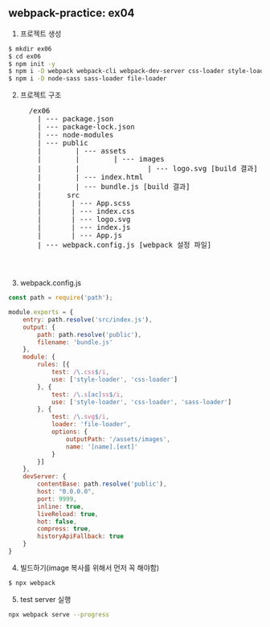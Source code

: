 ## webpack-practice: ex04
1. 프로젝트 생성
```bash
$ mkdir ex06
$ cd ex06
$ npm init -y
$ npm i -D webpack webpack-cli webpack-dev-server css-loader style-loader
$ npm i -D node-sass sass-loader file-loader
```
2. 프로젝트 구조
   <pre>
     /ex06
       | --- package.json
       | --- package-lock.json
       | --- node-modules
       | --- public
       |        | --- assets
       |        |        | --- images
       |        |                | --- logo.svg [build 결과]
       |        | --- index.html
       |        | --- bundle.js [build 결과]
       |      src
       |       | --- App.scss
       |       | --- index.css
       |       | --- logo.svg
       |       | --- index.js
       |       | --- App.js
       | --- webpack.config.js [webpack 설정 파일]
   <pre>

3. webpack.config.js
```javascript
const path = require('path');

module.exports = {
    entry: path.resolve('src/index.js'),
    output: {
        path: path.resolve('public'),
        filename: 'bundle.js'
    },
    module: {
        rules: [{
            test: /\.css$/i,
            use: ['style-loader', 'css-loader']
        }, {
            test: /\.s[ac]ss$/i,
            use: ['style-loader', 'css-loader', 'sass-loader']
        }, {
            test: /\.svg$/i,
            loader: 'file-loader',
            options: {
                outputPath: '/assets/images',
                name: '[name].[ext]'
            }
        }]
    },
    devServer: {
        contentBase: path.resolve('public'),
        host: "0.0.0.0",
        port: 9999,
        inline: true,
        liveReload: true,
        hot: false,
        compress: true,
        historyApiFallback: true
    }
} 
```

4. 빌드하기(image 복사를 위해서 먼저 꼭 해야함)
```bash
$ npx webpack
```
5. test server 실행
```bash
npx webpack serve --progress
```
